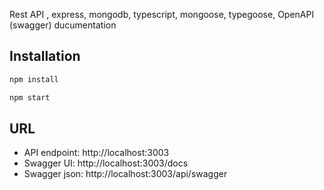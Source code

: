 Rest API , express, mongodb, typescript, mongoose, typegoose, OpenAPI (swagger) ducumentation
## Installation

```bash
npm install

npm start
```

## URL

* API endpoint: http://localhost:3003
* Swagger UI: http://localhost:3003/docs
* Swagger json: http://localhost:3003/api/swagger
